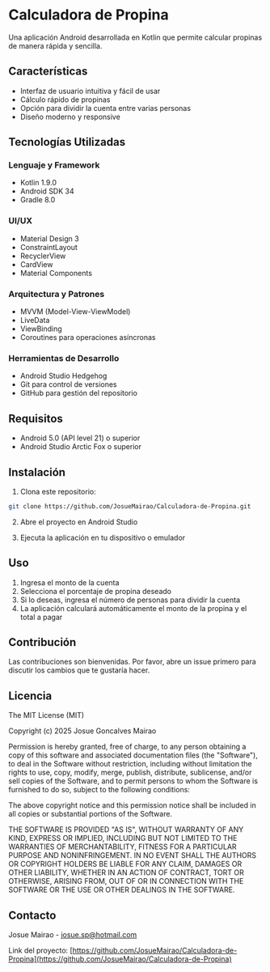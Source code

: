 # Calculadora de Propina

Una aplicación Android desarrollada en Kotlin que permite calcular propinas de manera rápida y sencilla.

## Características

- Interfaz de usuario intuitiva y fácil de usar
- Cálculo rápido de propinas
- Opción para dividir la cuenta entre varias personas
- Diseño moderno y responsive

## Tecnologías Utilizadas

### Lenguaje y Framework
- Kotlin 1.9.0
- Android SDK 34
- Gradle 8.0

### UI/UX
- Material Design 3
- ConstraintLayout
- RecyclerView
- CardView
- Material Components

### Arquitectura y Patrones
- MVVM (Model-View-ViewModel)
- LiveData
- ViewBinding
- Coroutines para operaciones asíncronas

### Herramientas de Desarrollo
- Android Studio Hedgehog
- Git para control de versiones
- GitHub para gestión del repositorio

## Requisitos

- Android 5.0 (API level 21) o superior
- Android Studio Arctic Fox o superior

## Instalación

1. Clona este repositorio:
```bash
git clone https://github.com/JosueMairao/Calculadora-de-Propina.git
```

2. Abre el proyecto en Android Studio

3. Ejecuta la aplicación en tu dispositivo o emulador

## Uso

1. Ingresa el monto de la cuenta
2. Selecciona el porcentaje de propina deseado
3. Si lo deseas, ingresa el número de personas para dividir la cuenta
4. La aplicación calculará automáticamente el monto de la propina y el total a pagar

## Contribución

Las contribuciones son bienvenidas. Por favor, abre un issue primero para discutir los cambios que te gustaría hacer.

## Licencia

The MIT License (MIT)

Copyright (c) 2025 Josue Goncalves Mairao

Permission is hereby granted, free of charge, to any person obtaining a copy of this software and associated documentation files (the "Software"), to deal in the Software without restriction, including without limitation the rights to use, copy, modify, merge, publish, distribute, sublicense, and/or sell copies of the Software, and to permit persons to whom the Software is furnished to do so, subject to the following conditions:

The above copyright notice and this permission notice shall be included in all copies or substantial portions of the Software.

THE SOFTWARE IS PROVIDED "AS IS", WITHOUT WARRANTY OF ANY KIND, EXPRESS OR IMPLIED, INCLUDING BUT NOT LIMITED TO THE WARRANTIES OF MERCHANTABILITY, FITNESS FOR A PARTICULAR PURPOSE AND NONINFRINGEMENT. IN NO EVENT SHALL THE AUTHORS OR COPYRIGHT HOLDERS BE LIABLE FOR ANY CLAIM, DAMAGES OR OTHER LIABILITY, WHETHER IN AN ACTION OF CONTRACT, TORT OR OTHERWISE, ARISING FROM, OUT OF OR IN CONNECTION WITH THE SOFTWARE OR THE USE OR OTHER DEALINGS IN THE SOFTWARE.

## Contacto

Josue Mairao - [josue.sp@hotmail.com](mailto:josue.sp@hotmail.com)

Link del proyecto: [https://github.com/JosueMairao/Calculadora-de-Propina](https://github.com/JosueMairao/Calculadora-de-Propina) 
